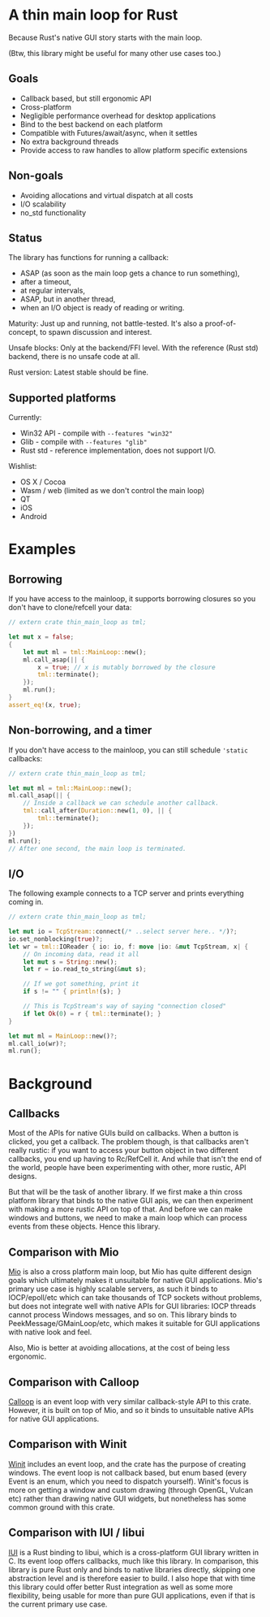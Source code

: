 # A thin main loop for Rust

Because Rust's native GUI story starts with the main loop.

(Btw, this library might be useful for many other use cases too.)

## Goals

 * Callback based, but still ergonomic API
 * Cross-platform
 * Negligible performance overhead for desktop applications
 * Bind to the best backend on each platform
 * Compatible with Futures/await/async, when it settles
 * No extra background threads
 * Provide access to raw handles to allow platform specific extensions

## Non-goals

 * Avoiding allocations and virtual dispatch at all costs
 * I/O scalability
 * no_std functionality

## Status

The library has functions for running a callback:
 * ASAP (as soon as the main loop gets a chance to run something),
 * after a timeout,
 * at regular intervals,
 * ASAP, but in another thread,
 * when an I/O object is ready of reading or writing.

Maturity: Just up and running, not battle-tested. It's also a proof-of-concept, to spawn discussion and interest.

Unsafe blocks: Only at the backend/FFI level. With the reference (Rust std) backend, there is no unsafe code at all.

Rust version: Latest stable should be fine.

## Supported platforms

Currently:

 * Win32 API - compile with `--features "win32"`
 * Glib - compile with `--features "glib"`
 * Rust std - reference implementation, does not support I/O.

Wishlist:

 * OS X / Cocoa
 * Wasm / web (limited as we don't control the main loop)
 * QT
 * iOS
 * Android

# Examples

## Borrowing

If you have access to the mainloop, it supports borrowing closures so you don't have to clone/refcell your data:

```rust
// extern crate thin_main_loop as tml;

let mut x = false;
{
    let mut ml = tml::MainLoop::new();
    ml.call_asap(|| {
        x = true; // x is mutably borrowed by the closure
        tml::terminate();
    });
    ml.run();
}
assert_eq!(x, true);
```

## Non-borrowing, and a timer

If you don't have access to the mainloop, you can still schedule `'static` callbacks:

```rust
// extern crate thin_main_loop as tml;

let mut ml = tml::MainLoop::new();
ml.call_asap(|| {
    // Inside a callback we can schedule another callback.
    tml::call_after(Duration::new(1, 0), || {
        tml::terminate();
    });
})
ml.run();
// After one second, the main loop is terminated.
```

## I/O

The following example connects to a TCP server and prints everything coming in.

```rust
// extern crate thin_main_loop as tml;

let mut io = TcpStream::connect(/* ..select server here.. */)?;
io.set_nonblocking(true)?;
let wr = tml::IOReader { io: io, f: move |io: &mut TcpStream, x| {
    // On incoming data, read it all
    let mut s = String::new();
    let r = io.read_to_string(&mut s);

    // If we got something, print it
    if s != "" { println!(s); }

    // This is TcpStream's way of saying "connection closed"
    if let Ok(0) = r { tml::terminate(); }
}

let mut ml = MainLoop::new()?;
ml.call_io(wr)?;
ml.run();


```

# Background

## Callbacks

Most of the APIs for native GUIs build on callbacks. When a button is clicked, you get a callback. The problem though, is that callbacks aren't really rustic: if you want to access your button object in two different callbacks, you end up having to Rc/RefCell it. And while that isn't the end of the world, people have been experimenting with other, more rustic, API designs.

But that will be the task of another library. If we first make a thin cross platform library that binds to the native GUI apis, we can then experiment with making a more rustic API on top of that. And before we can make windows and buttons, we need to make a main loop which can process events from these objects. Hence this library.

## Comparison with Mio

[Mio](https://crates.io/crates/mio) is also a cross platform main loop, but Mio has quite different design goals which ultimately makes it unsuitable for native GUI applications. Mio's primary use case is highly scalable servers, as such it binds to IOCP/epoll/etc which can take thousands of TCP sockets without problems, but does not integrate well with native APIs for GUI libraries: IOCP threads cannot process Windows messages, and so on. This library binds to PeekMessage/GMainLoop/etc, which makes it suitable for GUI applications with native look and feel.

Also, Mio is better at avoiding allocations, at the cost of being less ergonomic.

## Comparison with Calloop

[Calloop](https://crates.io/crates/calloop) is an event loop with very similar callback-style API to this crate. However, it is built on top of Mio, and so it binds to unsuitable native APIs for native GUI applications.

## Comparison with Winit

[Winit](https://crates.io/crates/winit) includes an event loop, and the crate has the purpose of creating windows. The event loop is not callback based, but enum based (every Event is an enum, which you need to dispatch yourself). Winit's focus is more on getting a window and custom drawing (through OpenGL, Vulcan etc) rather than drawing native GUI widgets, but nonetheless has some common ground with this crate.

## Comparison with IUI / libui

[IUI](https://crates.io/crates/iui) is a Rust binding to libui, which is a cross-platform GUI library written in C. Its event loop offers callbacks, much like this library. In comparison, this library is pure Rust only and binds to native libraries directly, skipping one abstraction level and is therefore easier to build. I also hope that with time this library could offer better Rust integration as well as some more flexibility, being usable for more than pure GUI applications, even if that is the current primary use case.
